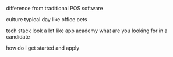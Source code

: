 difference from traditional POS software

culture
typical day like
office pets

tech stack look a lot like app academy
what are you looking for in a candidate

how do i get started and apply